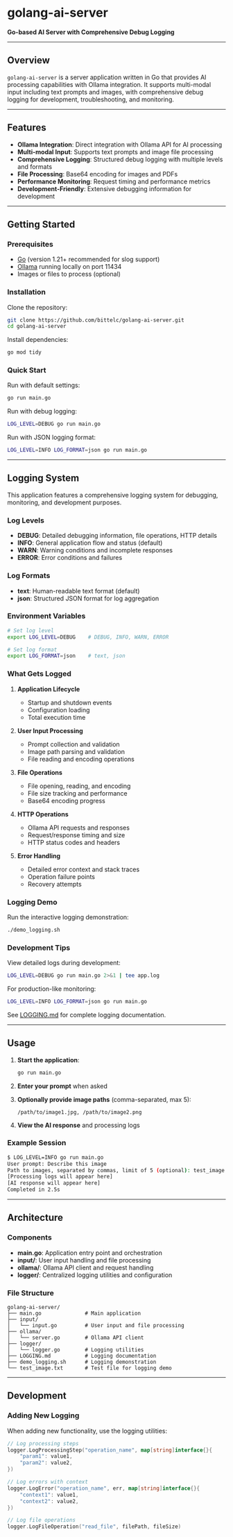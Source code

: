 # golang-ai-server

**Go-based AI Server with Comprehensive Debug Logging**

---

## Overview

`golang-ai-server` is a server application written in Go that provides AI processing capabilities with Ollama integration. It supports multi-modal input including text prompts and images, with comprehensive debug logging for development, troubleshooting, and monitoring.

---

## Features

- **Ollama Integration**: Direct integration with Ollama API for AI processing
- **Multi-modal Input**: Supports text prompts and image file processing
- **Comprehensive Logging**: Structured debug logging with multiple levels and formats
- **File Processing**: Base64 encoding for images and PDFs
- **Performance Monitoring**: Request timing and performance metrics
- **Development-Friendly**: Extensive debugging information for development

---

## Getting Started

### Prerequisites

- [Go](https://golang.org/dl/) (version 1.21+ recommended for slog support)
- [Ollama](https://ollama.ai/) running locally on port 11434
- Images or files to process (optional)

### Installation

Clone the repository:

```bash
git clone https://github.com/bittelc/golang-ai-server.git
cd golang-ai-server
```

Install dependencies:

```bash
go mod tidy
```

### Quick Start

Run with default settings:

```bash
go run main.go
```

Run with debug logging:

```bash
LOG_LEVEL=DEBUG go run main.go
```

Run with JSON logging format:

```bash
LOG_LEVEL=INFO LOG_FORMAT=json go run main.go
```

---

## Logging System

This application features a comprehensive logging system for debugging, monitoring, and development purposes.

### Log Levels

- **DEBUG**: Detailed debugging information, file operations, HTTP details
- **INFO**: General application flow and status (default)
- **WARN**: Warning conditions and incomplete responses  
- **ERROR**: Error conditions and failures

### Log Formats

- **text**: Human-readable text format (default)
- **json**: Structured JSON format for log aggregation

### Environment Variables

```bash
# Set log level
export LOG_LEVEL=DEBUG    # DEBUG, INFO, WARN, ERROR

# Set log format  
export LOG_FORMAT=json    # text, json
```

### What Gets Logged

1. **Application Lifecycle**
   - Startup and shutdown events
   - Configuration loading
   - Total execution time

2. **User Input Processing**
   - Prompt collection and validation
   - Image path parsing and validation
   - File reading and encoding operations

3. **File Operations**
   - File opening, reading, and encoding
   - File size tracking and performance
   - Base64 encoding progress

4. **HTTP Operations**
   - Ollama API requests and responses
   - Request/response timing and size
   - HTTP status codes and headers

5. **Error Handling**
   - Detailed error context and stack traces
   - Operation failure points
   - Recovery attempts

### Logging Demo

Run the interactive logging demonstration:

```bash
./demo_logging.sh
```

### Development Tips

View detailed logs during development:

```bash
LOG_LEVEL=DEBUG go run main.go 2>&1 | tee app.log
```

For production-like monitoring:

```bash
LOG_LEVEL=INFO LOG_FORMAT=json go run main.go
```

See [LOGGING.md](LOGGING.md) for complete logging documentation.

---

## Usage

1. **Start the application**:
   ```bash
   go run main.go
   ```

2. **Enter your prompt** when asked

3. **Optionally provide image paths** (comma-separated, max 5):
   ```
   /path/to/image1.jpg, /path/to/image2.png
   ```

4. **View the AI response** and processing logs

### Example Session

```bash
$ LOG_LEVEL=INFO go run main.go
User prompt: Describe this image
Path to images, separated by commas, limit of 5 (optional): test_image.txt
[Processing logs will appear here]
[AI response will appear here]
Completed in 2.5s
```

---

## Architecture

### Components

- **main.go**: Application entry point and orchestration
- **input/**: User input handling and file processing
- **ollama/**: Ollama API client and request handling  
- **logger/**: Centralized logging utilities and configuration

### File Structure

```
golang-ai-server/
├── main.go              # Main application
├── input/
│   └── input.go         # User input and file processing
├── ollama/
│   └── server.go        # Ollama API client
├── logger/
│   └── logger.go        # Logging utilities
├── LOGGING.md           # Logging documentation
├── demo_logging.sh      # Logging demonstration
└── test_image.txt       # Test file for logging demo
```

---

## Development

### Adding New Logging

When adding new functionality, use the logging utilities:

```go
// Log processing steps
logger.LogProcessingStep("operation_name", map[string]interface{}{
    "param1": value1,
    "param2": value2,
})

// Log errors with context
logger.LogError("operation_name", err, map[string]interface{}{
    "context1": value1,
    "context2": value2,
})

// Log file operations
logger.LogFileOperation("read_file", filePath, fileSize)
